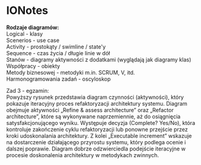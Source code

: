 # IONotes

**Rodzaje diagramów:**  
Logical - klasy  
Scenerios - use case  
Activity - prostokąty / swimline / state'y  
Sequence - czas życia / długie linie w dół  
Stanów - diagramy aktywności z dodatkami (wyglądają jak diagramy klas)  
Współpracy - obiekty  
Metody biznesowej - metodyki m.in. SCRUM, V, itd.  
Harmonogramowania zadań - oscyloskop  

Zad 3 - egzamin:  
Powyższy rysunek przedstawia diagram czynności (aktywności), który pokazuje iteracyjny proces refaktoryzacji architektury systemu. Diagram obejmuje aktywności „Refine & assess architecture” oraz „Refactor architecture”, które są wykonywane naprzemiennie, aż do osiągnięcia satysfakcjonującego wyniku. Występuje decyzja (Complete? Yes/No), która kontroluje zakończenie cyklu refaktoryzacji lub ponowne przejście przez kroki udoskonalania architektury. Z kolei „Executable increment” wskazuje na dostarczenie działającego przyrostu systemu, który podlega ocenie i dalszej poprawie. Diagram dobrze odzwierciedla podejście iteracyjne w procesie doskonalenia architektury w metodykach zwinnych.
